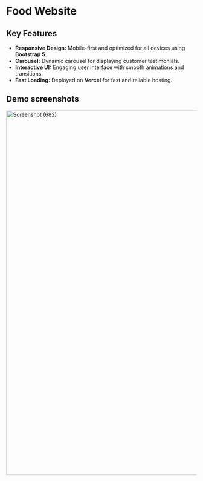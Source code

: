 #  Food Website

## Key Features
- **Responsive Design:** Mobile-first and optimized for all devices using **Bootstrap 5**.
- **Carousel:** Dynamic carousel for displaying customer testimonials.
- **Interactive UI:** Engaging user interface with smooth animations and transitions.
- **Fast Loading:** Deployed on **Vercel** for fast and reliable hosting.


## Demo screenshots

<img width="1914" height="964" alt="Screenshot (682)" src="https://github.com/user-attachments/assets/d52614c6-22fd-4c6a-add8-bce0928afb1e" />
